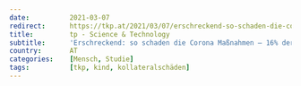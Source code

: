 ```yaml
---
date:          2021-03-07
redirect:      https://tkp.at/2021/03/07/erschreckend-so-schaden-die-corona-massnahmen-16-der-kinder-mit-suizidalen-gedanken/
title:         tp - Science & Technology
subtitle:      'Erschreckend: so schaden die Corona Maßnahmen – 16% der Kinder mit suizidalen Gedanken'
country:       AT
categories:    [Mensch, Studie]
tags:          [tkp, kind, kollateralschäden]
---
```

